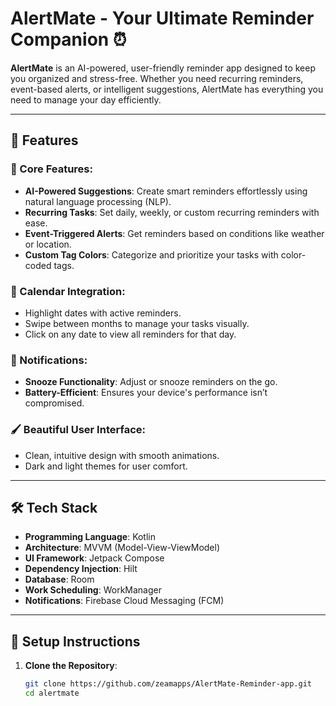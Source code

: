 # AlertMate - Your Ultimate Reminder Companion ⏰



**AlertMate** is an AI-powered, user-friendly reminder app designed to keep you organized and stress-free. Whether you need recurring reminders, event-based alerts, or intelligent suggestions, AlertMate has everything you need to manage your day efficiently.

---

## 🚀 Features

### 🌟 Core Features:
- **AI-Powered Suggestions**: Create smart reminders effortlessly using natural language processing (NLP).
- **Recurring Tasks**: Set daily, weekly, or custom recurring reminders with ease.
- **Event-Triggered Alerts**: Get reminders based on conditions like weather or location.
- **Custom Tag Colors**: Categorize and prioritize your tasks with color-coded tags.

### 📅 Calendar Integration:
- Highlight dates with active reminders.
- Swipe between months to manage your tasks visually.
- Click on any date to view all reminders for that day.

### 🔔 Notifications:
- **Snooze Functionality**: Adjust or snooze reminders on the go.
- **Battery-Efficient**: Ensures your device's performance isn’t compromised.

### 🖌️ Beautiful User Interface:
- Clean, intuitive design with smooth animations.
- Dark and light themes for user comfort.

---

## 🛠️ Tech Stack

- **Programming Language**: Kotlin
- **Architecture**: MVVM (Model-View-ViewModel)
- **UI Framework**: Jetpack Compose
- **Dependency Injection**: Hilt
- **Database**: Room
- **Work Scheduling**: WorkManager
- **Notifications**: Firebase Cloud Messaging (FCM)

---


## 🧩 Setup Instructions

1. **Clone the Repository**:
   ```bash
   git clone https://github.com/zeamapps/AlertMate-Reminder-app.git
   cd alertmate
